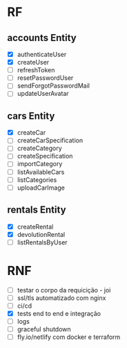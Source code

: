 # RF

## accounts Entity
- [x] authenticateUser
- [x] createUser
- [ ] refreshToken
- [ ] resetPasswordUser
- [ ] sendForgotPasswordMail
- [ ] updateUserAvatar

## cars Entity
- [x] createCar
- [ ] createCarSpecification
- [ ] createCategory
- [ ] createSpecification
- [ ] importCategory
- [ ] listAvailableCars
- [ ] listCategories
- [ ] uploadCarImage

## rentals Entity
- [x] createRental
- [x] devolutionRental
- [ ] listRentalsByUser

# RNF
- [ ] testar o corpo da requicição - joi
- [ ] ssl/tls automatizado com nginx
- [ ] ci/cd
- [x] tests end to end e integração
- [ ] logs
- [ ] graceful shutdown
- [ ] fly.io/netlify com docker e terraform
